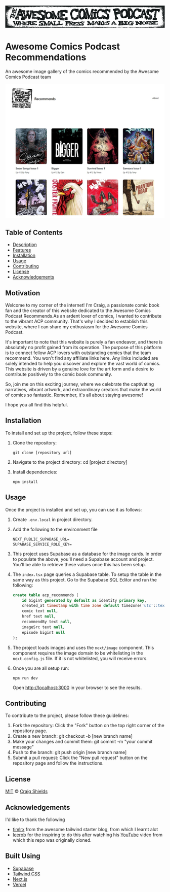 ![acp-banner](/public/static/images/logo_banner.jpeg)

# Awesome Comics Podcast Recommendations

An awesome image gallery of the comics recommended by the Awesome Comics Podcast team


![acp-screenshot](/public/static/images/acp-recommends-demo.jpg)


## Table of Contents

- [Description](#description)
- [Features](#features)
- [Installation](#installation)
- [Usage](#usage)
- [Contributing](#contributing)
- [License](#license)
- [Acknowledgements](#acknowledgements)

## Motivation

Welcome to my corner of the internet! I'm Craig, a passionate comic book fan and the creator of this website dedicated to the Awesome Comics Podcast Recommends.As an ardent lover of comics, I wanted to contribute to the vibrant ACP community. That's why I decided to establish this website, where I can share my enthusiasm for the Awesome Comics Podcast.

It's important to note that this website is purely a fan endeavor, and there is absolutely no profit gained from its operation. The purpose of this platform is to connect fellow ACP lovers with outstanding comics that the team recommend. You won't find any affiliate links here. Any links included are solely intended to help you discover and explore the vast world of comics. This website is driven by a genuine love for the art form and a desire to contribute positively to the comic book community.

So, join me on this exciting journey, where we celebrate the captivating narratives, vibrant artwork, and extraordinary creators that make the world of comics so fantastic. Remember, it's all about staying awesome!

I hope you all find this helpful.

## Installation

To install and set up the project, follow these steps:

1. Clone the repository: 

    ```
    git clone [repository url]
    ```

2. Navigate to the project directory: cd [project directory]
3. Install dependencies: 
    
    ```
    npm install
    ```


## Usage

Once the project is installed and set up, you can use it as follows:

1. Create `.env.local` in project directory. 
2. Add the following to the environment file
    
    ```
    NEXT_PUBLIC_SUPABASE_URL=
    SUPABASE_SERVICE_ROLE_KEY=
    ```

3. This project uses Supabase as a database for the image cards. In order to populate the above, you'll need a Supabase account and project. You'll be able to retrieve these values once this has been setup.

4. The `index.tsx` page queries a Supabase table. To setup the table in the same way as this project. Go to the Supabase SQL Editor and run the following:

    ```sql
    create table acp_recommends (
        id bigint generated by default as identity primary key,
        created_at timestamp with time zone default timezone('utc'::text, now()) not null,
        comic text null,
        href text null,
        recommendBy text null,
        imageSrc text null,
        episode bigint null
    );
    ```

5. The project loads images and uses the `next/image` component. This component requires the image domain to be whitelisting in the `next.config.js` file. If it is not whitelisted, you will receive errors.

6. Once you are all setup run:

    ```
    npm run dev
    ```

    Open [http://localhost:3000](http://localhost:3000/) in your browser to see the results.

## Contributing

To contribute to the project, please follow these guidelines:

1. Fork the repository: Click the "Fork" button on the top right corner of the repository page.
2. Create a new branch: git checkout -b [new branch name]
3. Make your changes and commit them: git commit -m "your commit message"
4. Push to the branch: git push origin [new branch name]
5. Submit a pull request: Click the "New pull request" button on the repository page and follow the instructions.

## License

[MIT](https://github.com/craigashields/acp-recommendations/blob/master/LICENSE) © [Craig Shields](https://github.com/craigashields)

## Acknowledgements

I'd like to thank the following 

- [timlrx](https://github.com/timlrx) from the awesome tailwind starter blog, from which I learnt alot
- [leerob](https://github.com/leerob) for the inspiring to do this after watching his [YouTube](https://www.youtube.com/watch?v=BSoRXk1FIw8&t=684s) video from which this repo was originally cloned. 

## Built Using

- [Supabase](https://supabase.com)
- [Tailwind CSS](https://tailwindcss.com)
- [Next.js](https://nextjs.org)
- [Vercel](https://vercel.com)
